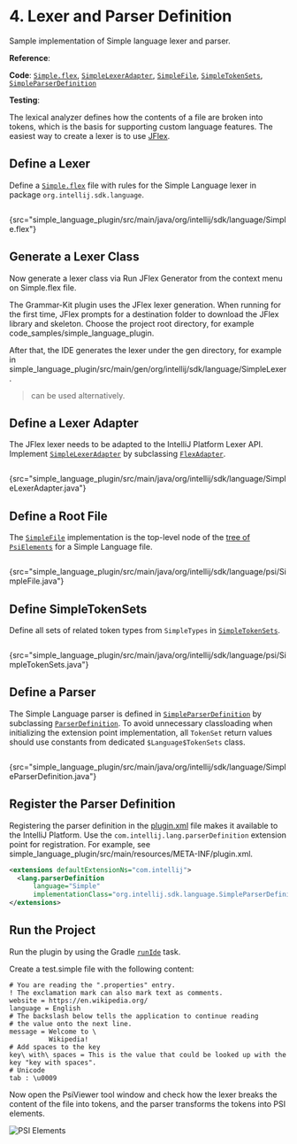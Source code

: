 # 4. Lexer and Parser Definition

<!-- Copyright 2000-2023 JetBrains s.r.o. and contributors. Use of this source code is governed by the Apache 2.0 license. -->

<link-summary>Sample implementation of Simple language lexer and parser.</link-summary>

<tldr>

**Reference**: [](implementing_lexer.md)

**Code**: [`Simple.flex`](%gh-sdk-samples%/simple_language_plugin/src/main/java/org/intellij/sdk/language/Simple.flex),
[`SimpleLexerAdapter`](%gh-sdk-samples%/simple_language_plugin/src/main/java/org/intellij/sdk/language/SimpleLexerAdapter.java),
[`SimpleFile`](%gh-sdk-samples%/simple_language_plugin/src/main/java/org/intellij/sdk/language/psi/SimpleFile.java),
[`SimpleTokenSets`](%gh-sdk-samples%/simple_language_plugin/src/main/java/org/intellij/sdk/language/psi/SimpleTokenSets.java),
[`SimpleParserDefinition`](%gh-sdk-samples%/simple_language_plugin/src/main/java/org/intellij/sdk/language/SimpleParserDefinition.java)

**Testing**: [](parsing_test.md)

</tldr>

<include from="language_and_filetype.md" element-id="custom_language_tutorial_header"></include>

The lexical analyzer defines how the contents of a file are broken into tokens, which is the basis for supporting custom language features.
The easiest way to create a lexer is to use [JFlex](https://jflex.de/).

## Define a Lexer

Define a [`Simple.flex`](%gh-sdk-samples%/simple_language_plugin/src/main/java/org/intellij/sdk/language/Simple.flex) file with rules for the Simple Language lexer in package `org.intellij.sdk.language`.

```java
```
{src="simple_language_plugin/src/main/java/org/intellij/sdk/language/Simple.flex"}

## Generate a Lexer Class

Now generate a lexer class via <ui-path>Run JFlex Generator</ui-path> from the context menu on <path>Simple.flex</path> file.

The Grammar-Kit plugin uses the JFlex lexer generation.
When running for the first time, JFlex prompts for a destination folder to download the JFlex library and skeleton.
Choose the project root directory, for example <path>code_samples/simple_language_plugin</path>.

After that, the IDE generates the lexer under the <path>gen</path> directory, for example in <path>simple_language_plugin/src/main/gen/org/intellij/sdk/language/SimpleLexer</path>.

> [](tools_gradle_grammar_kit_plugin.md) can be used alternatively.
>

## Define a Lexer Adapter

The JFlex lexer needs to be adapted to the IntelliJ Platform Lexer API.
Implement [`SimpleLexerAdapter`](%gh-sdk-samples%/simple_language_plugin/src/main/java/org/intellij/sdk/language/SimpleLexerAdapter.java) by subclassing [`FlexAdapter`](%gh-ic%/platform/core-api/src/com/intellij/lexer/FlexAdapter.java).

```java
```
{src="simple_language_plugin/src/main/java/org/intellij/sdk/language/SimpleLexerAdapter.java"}

## Define a Root File

The [`SimpleFile`](%gh-sdk-samples%/simple_language_plugin/src/main/java/org/intellij/sdk/language/psi/SimpleFile.java) implementation is the top-level node of the [tree of `PsiElements`](implementing_parser_and_psi.md) for a Simple Language file.

```java
```
{src="simple_language_plugin/src/main/java/org/intellij/sdk/language/psi/SimpleFile.java"}

## Define SimpleTokenSets

Define all sets of related token types from `SimpleTypes` in [`SimpleTokenSets`](%gh-sdk-samples%/simple_language_plugin/src/main/java/org/intellij/sdk/language/psi/SimpleTokenSets.java).

```java

```
{src="simple_language_plugin/src/main/java/org/intellij/sdk/language/psi/SimpleTokenSets.java"}

## Define a Parser

The Simple Language parser is defined in [`SimpleParserDefinition`](%gh-sdk-samples%/simple_language_plugin/src/main/java/org/intellij/sdk/language/SimpleParserDefinition.java) by subclassing [`ParserDefinition`](%gh-ic%/platform/core-api/src/com/intellij/lang/ParserDefinition.java).
To avoid unnecessary classloading when initializing the extension point implementation, all `TokenSet` return values should use constants from dedicated `$Language$TokenSets` class.

```java
```
{src="simple_language_plugin/src/main/java/org/intellij/sdk/language/SimpleParserDefinition.java"}

## Register the Parser Definition

Registering the parser definition in the <path>[plugin.xml](plugin_configuration_file.md)</path> file makes it available to the IntelliJ Platform.
Use the `com.intellij.lang.parserDefinition` extension point for registration.
For example, see <path>simple_language_plugin/src/main/resources/META-INF/plugin.xml</path>.

```xml
<extensions defaultExtensionNs="com.intellij">
  <lang.parserDefinition
      language="Simple"
      implementationClass="org.intellij.sdk.language.SimpleParserDefinition"/>
</extensions>
```

## Run the Project

Run the plugin by using the Gradle [`runIde`](creating_plugin_project.md#running-a-plugin-with-the-runide-gradle-task) task.

Create a <path>test.simple</path>  file with the following content:

```text
# You are reading the ".properties" entry.
! The exclamation mark can also mark text as comments.
website = https://en.wikipedia.org/
language = English
# The backslash below tells the application to continue reading
# the value onto the next line.
message = Welcome to \
          Wikipedia!
# Add spaces to the key
key\ with\ spaces = This is the value that could be looked up with the key "key with spaces".
# Unicode
tab : \u0009
```

Now open the <control>PsiViewer</control> tool window and check how the lexer breaks the content of the file into tokens, and the parser transforms the tokens into PSI elements.

![PSI Elements](psi_elements.png)
